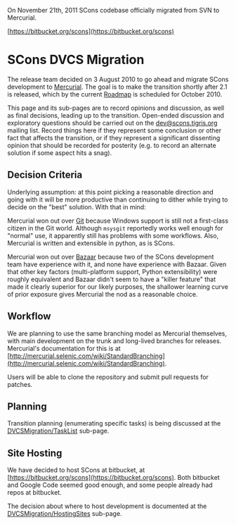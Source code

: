 On November 21th, 2011 SCons codebase officially migrated from SVN to Mercurial. 

[https://bitbucket.org/scons](https://bitbucket.org/scons) 

# SCons DVCS Migration

The release team decided on 3 August 2010 to go ahead and migrate SCons development to [Mercurial](http://mercurial.selenic.com/).  The goal is to make the transition shortly after 2.1 is released, which by the current [Roadmap](http://scons.tigris.org/roadmap.html) is scheduled for October 2010. 

This page and its sub-pages are to record opinions and discussion, as well as final decisions, leading up to the transition.  Open-ended discussion and exploratory questions should be carried out on the [dev@scons.tigris.org](mailto:dev@scons.tigris.org) mailing list.  Record things here if they represent some conclusion or other fact that affects the transition, or if they represent a significant dissenting opinion that should be recorded for posterity (e.g. to record an alternate solution if some aspect hits a snag). 


## Decision Criteria

Underlying assumption:  at this point picking a reasonable direction and going with it will be more productive than continuing to dither while trying to decide on the "best" solution.  With that in mind: 

Mercurial won out over [Git](http://git-scm.com/) because Windows support is still not a first-class citizen in the Git world.  Although `msysgit` reportedly works well enough for "normal" use, it apparently still has problems with some workflows.  Also, Mercurial is written and extensible in python, as is SCons. 

Mercurial won out over [Bazaar](http://bazaar.canonical.com/en/) because two of the SCons development team have experience with it, and none have experience with Bazaar.  Given that other key factors (multi-platform support, Python extensibility) were roughly equivalent and Bazaar didn't seem to have a "killer feature" that made it clearly superior for our likely purposes, the shallower learning curve of prior exposure gives Mercurial the nod as a reasonable choice. 


## Workflow

We are planning to use the same branching model as Mercurial themselves, with main development on the trunk and long-lived branches for releases.  Mercurial's documentation for this is at  [http://mercurial.selenic.com/wiki/StandardBranching](http://mercurial.selenic.com/wiki/StandardBranching). 

Users will be able to clone the repository and submit pull requests for patches. 


## Planning

Transition planning (enumerating specific tasks) is being discussed at the [DVCSMigration/TaskList](DVCSMigration/TaskList) sub-page. 


## Site Hosting

We have decided to host SCons at bitbucket, at [https://bitbucket.org/scons](https://bitbucket.org/scons).  Both bitbucket and Google Code seemed good enough, and some people already had repos at bitbucket. 

The decision about where to host development is documented at the [DVCSMigration/HostingSites](DVCSMigration/HostingSites) sub-page. 
